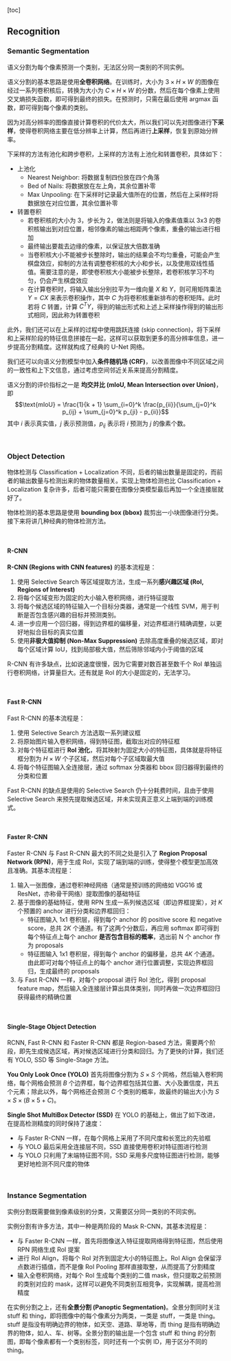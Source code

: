 
[toc]




## Recognition
### Semantic Segmentation
语义分割为每个像素预测一个类别，无法区分同一类别的不同实例。

语义分割的基本思路是使用**全卷积网络**。在训练时，大小为 $3 \times H \times W$ 的图像在经过一系列卷积核后，转换为大小为 $C \times H \times W$ 的分数，然后在每个像素上使用交叉熵损失函数，即可得到最终的损失。在预测时，只需在最后使用 argmax 函数，即可得到每个像素的类别。

因为对高分辨率的图像直接计算卷积的代价太大，所以我们可以先对图像进行**下采样**，使得卷积网络主要在低分辨率上计算，然后再进行**上采样**，恢复到原始分辨率。

下采样的方法有池化和跨步卷积，上采样的方法有上池化和转置卷积，具体如下：

- 上池化
    - Nearest Neighbor: 将数据复制四份放在四个角落
    - Bed of Nails: 将数据放在左上角，其余位置补零
    - Max Unpooling: 在下采样时记录最大值所在的位置，然后在上采样时将数据放在对应位置，其余位置补零
- 转置卷积
    - 若卷积核的大小为 3，步长为 2，做法则是将输入的像素值乘以 3x3 的卷积核输出到对应位置，相邻像素的输出相距两个像素，重叠的输出进行相加
    - 最终输出要裁去边缘的像素，以保证放大倍数准确
    - 当卷积核大小不能被步长整除时，输出的结果会不均匀重叠，可能会产生棋盘效应，抑制的方法有调整卷积核的大小和步长，以及使用双线性插值。需要注意的是，即使卷积核大小能被步长整除，若卷积核学习不均匀，仍会产生棋盘效应
    - 在计算卷积时，将输入输出分别拉平为一维向量 $X$ 和 $Y$，则可用矩阵乘法 $Y = CX$ 来表示卷积操作，其中 $C$ 为将卷积核重新排布的卷积矩阵。此时若将 $C$ 转置，计算 $C^TY$，得到的输出形式和上述上采样操作得到的输出形式相同，因此称为转置卷积

此外，我们还可以在上采样的过程中使用跳跃连接 (skip connection)，将下采样和上采样阶段的特征信息拼接在一起，这样可以获取到更多的高分辨率信息，进一步提高分割精度。这样就构成了经典的 U-Net 网络。

我们还可以向语义分割模型中加入**条件随机场 (CRF)**，以改善图像中不同区域之间的一致性和上下文信息，通过考虑空间邻近关系来提高分割精度。

语义分割的评价指标之一是 **均交并比 (mIoU, Mean Intersection over Union)**，即 $$\text{mIoU} = \frac{1}{k + 1} \sum_{i=0}^k \frac{p_{ii}}{\sum_{j=0}^k p_{ij} + \sum_{j=0}^k p_{ji} - p_{ii}}$$ 其中 $i$ 表示真实值，$j$ 表示预测值，$p_{ij}$ 表示将 $i$ 预测为 $j$ 的像素个数。









<br>

### Object Detection
物体检测与 Classification + Localization 不同，后者的输出数量是固定的，而前者的输出数量与检测出来的物体数量相关。实现上物体检测也比 Classification + Localization 复杂许多，后者可能只需要在图像分类模型最后再加一个全连接层就好了。

物体检测的基本思路是使用 **bounding box (bbox)** 裁剪出一小块图像进行分类。接下来将讲几种经典的物体检测方法。


<br>

#### R-CNN
**R-CNN (Regions with CNN features)** 的基本流程是：

1. 使用 Selective Search 等区域提取方法，生成一系列**感兴趣区域 (RoI, Regions of Interest)**
2. 将每个区域变形为固定的大小输入卷积网络，进行特征提取
3. 将每个候选区域的特征输入一个目标分类器，通常是一个线性 SVM，用于判断是否包含感兴趣的目标并预测类别。
4. 进一步应用一个回归器，得到边界框的偏移量，对边界框进行精确调整，以更好地拟合目标的真实位置
5. 使用**非极大值抑制 (Non-Max Suppression)** 去除高度重叠的候选区域，即对每个区域计算 IoU，找到局部极大值，然后筛除邻域内小于阈值的区域

R-CNN 有许多缺点，比如说速度很慢，因为它需要对数百甚至数千个 RoI 单独运行卷积网络，计算量巨大。还有就是 RoI 的大小是固定的，无法学习。

<br>

#### Fast R-CNN
Fast R-CNN 的基本流程是：

1. 使用 Selective Search 方法选取一系列建议框
2. 将原始图片输入卷积网络，得到特征图，截取出对应的特征框
3. 对每个特征框进行 **RoI 池化**，将其映射为固定大小的特征图，具体就是将特征框分割为 $H \times W$ 个子区域，然后对每个子区域取最大值
4. 将每个特征图输入全连接层，通过 softmax 分类器和 bbox 回归器得到最终的分类和位置

Fast R-CNN 的缺点是使用的 Selective Search 仍十分耗费时间，且由于使用 Selective Search 来预先提取候选区域，并未实现真正意义上端到端的训练模式。

<br>

#### Faster R-CNN
Faster R-CNN 与 Fast R-CNN 最大的不同之处是引入了 **Region Proposal Network (RPN)**，用于生成 RoI，实现了端到端的训练，使得整个模型更加高效且准确。其基本流程是：

1. 输入一张图像，通过卷积神经网络（通常是预训练的网络如 VGG16 或 ResNet，亦称骨干网络）提取图像的基础特征
2. 基于图像的基础特征，使用 RPN 生成一系列候选区域（即边界框提案），对 $K$ 个预置的 anchor 进行分类和边界框回归：
     - 特征图输入 1x1 卷积层，得到每个 anchor 的 positive score 和 negative score，总共 $2K$ 个通道。有了这两个分数后，再应用 softmax 即可得到每个特征点上每个 anchor **是否包含目标的概率**，选出前 N 个 anchor 作为 proposals
     - 特征图输入 1x1 卷积层，得到每个 anchor 的偏移量，总共 $4K$ 个通道。由此即可对每个特征点上的每个 anchor 进行位置调整，实现边界框回归，生成最终的 proposals
3. 与 Fast R-CNN 一样，对每个 proposal 进行 RoI 池化，得到 proposal feature map，然后输入全连接层计算出具体类别，同时再做一次边界框回归获得最终的精确位置

<br>

#### Single-Stage Object Detection
RCNN, Fast R-CNN 和 Faster R-CNN 都是 Region-based 方法，需要两个阶段，即先生成候选区域，再对候选区域进行分类和回归。为了更快的计算，我们还有 YOLO, SSD 等 Single-Stage 方法。

**You Only Look Once (YOLO)** 首先将图像分割为 $S \times S$ 个网格，然后输入卷积网络，每个网格会预测 $B$ 个边界框，每个边界框包括其位置、大小及置信度，共五个元素；除此以外，每个网格还会预测 $C$ 个类别的概率，故最终的输出大小为 $S \times S \times (B \times 5 + C)$。

**Single Shot MultiBox Detector (SSD)** 在 YOLO 的基础上，做出了如下改进，在提高检测精度的同时保持了速度：
- 与 Faster R-CNN 一样，在每个网格上采用了不同尺度和长宽比的先验框
- 与 YOLO 最后采用全连接层不同，SSD 直接使用卷积对特征图进行检测
- 与 YOLO 只利用了末端特征图不同，SSD 采用多尺度特征图进行检测，能够更好地检测不同尺度的物体








<br>

### Instance Segmentation
实例分割既需要做到像素级别的分类，又需要区分同一类别的不同实例。

实例分割有许多方法，其中一种是两阶段的 Mask R-CNN，其基本流程是：
- 与 Faster R-CNN 一样，首先将图像送入特征提取网络得到特征图，然后使用 RPN 网络生成 RoI 提案
- 进行 RoI Align，将每个 RoI 对齐到固定大小的特征图上。RoI Align 会保留浮点数进行插值，而不是像 RoI Pooling 那样直接取整，从而提高了分割精度
- 输入全卷积网络，对每个 RoI 生成每个类别的二值 mask，但只提取之前预测的类别对应的 mask，这样可以避免不同类别互相竞争，实现解耦，提高检测精度

在实例分割之上，还有**全景分割 (Panoptic Segmentation)**。全景分割同时关注 stuff 和 thing，即将图像中的每个像素分为两类，一类是 stuff，一类是 thing。stuff 是指没有明确边界的物体，如天空、道路、草地等，而 thing 是指有明确边界的物体，如人、车、树等。全景分割的输出是一个包含 stuff 和 thing 的分割图，即每个像素都有一个类别标签，同时还有一个实例 ID，用于区分不同的 thing。




